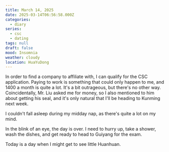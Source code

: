 ```yaml
---
title: March 14, 2025
date: 2025-03-14T06:56:58.000Z
categories:
  - diary
series:
  - csc
  - dating
tags: null
draft: false
mood: Insomnia
weather: cloudy
location: HuaYuDong
---
```


In order to find a company to affiliate with, I can qualify for the CSC application. Paying to work is something that could only happen to me, and 1400 a month is quite a lot. It's a bit outrageous, but there's no other way. Coincidentally, Mr. Liu asked me for money, so I also mentioned to him about getting his seal, and it's only natural that I'll be heading to Kunming next week.

I couldn't fall asleep during my midday nap, as there's quite a lot on my mind.

In the blink of an eye, the day is over. I need to hurry up, take a shower, wash the dishes, and get ready to head to Guiyang for the exam.

Today is a day when I might get to see little Huanhuan.
